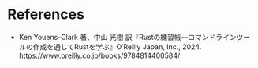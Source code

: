 # References

- Ken Youens-Clark 著、中山 光樹 訳『Rustの練習帳―コマンドラインツールの作成を通してRustを学ぶ』O’Reilly Japan, Inc., 2024. <https://www.oreilly.co.jp/books/9784814400584/>
